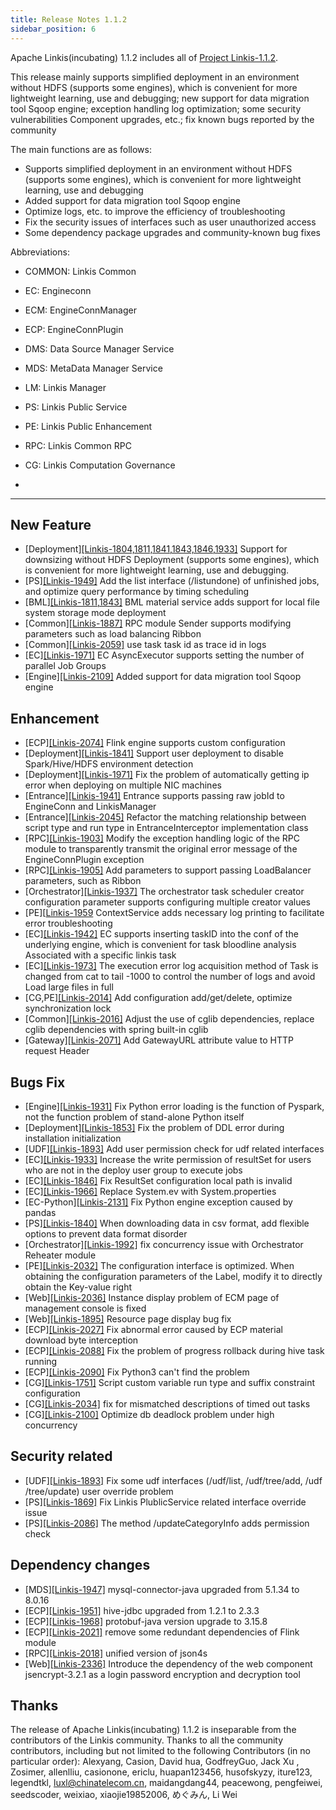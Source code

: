 ```yaml
---
title: Release Notes 1.1.2
sidebar_position: 6
---
```


Apache Linkis(incubating) 1.1.2 includes all of [Project Linkis-1.1.2](https://github.com/apache/incubator-linkis/projects/20).

This release mainly supports simplified deployment in an environment without HDFS (supports some engines), which is convenient for more lightweight learning, use and debugging; new support for data migration tool Sqoop engine; exception handling log optimization; some security vulnerabilities Component upgrades, etc.; fix known bugs reported by the community

The main functions are as follows:

* Supports simplified deployment in an environment without HDFS (supports some engines), which is convenient for more lightweight learning, use and debugging
* Added support for data migration tool Sqoop engine
* Optimize logs, etc. to improve the efficiency of troubleshooting
* Fix the security issues of interfaces such as user unauthorized access
* Some dependency package upgrades and community-known bug fixes

Abbreviations:

- COMMON: Linkis Common
- EC: Engineconn
- ECM: EngineConnManager
- ECP: EngineConnPlugin
- DMS: Data Source Manager Service
- MDS: MetaData Manager Service
- LM: Linkis Manager
- PS: Linkis Public Service
- PE: Linkis Public Enhancement
- RPC: Linkis Common RPC
- CG: Linkis Computation Governance

-

---

## New Feature

* \[Deployment][[Linkis-1804,1811,1841,1843,1846,1933]](https://github.com/apache/incubator-linkis/pull/1804) Support for downsizing without HDFS Deployment (supports some engines), which is convenient for more lightweight learning, use and debugging.
* \[PS][[Linkis-1949]](https://github.com/apache/incubator-linkis/pull/1949) Add the list interface (/listundone) of unfinished jobs, and optimize query performance by timing scheduling
* \[BML][[Linkis-1811,1843]](https://github.com/apache/incubator-linkis/pull/1843) BML material service adds support for local file system storage mode deployment
* \[Common][[Linkis-1887]](https://github.com/apache/incubator-linkis/pull/1887) RPC module Sender supports modifying parameters such as load balancing Ribbon
* \[Common][[Linkis-2059]](https://github.com/apache/incubator-linkis/issues/2059) use task task id as trace id in logs
* \[EC][[Linkis-1971]](https://github.com/apache/incubator-linkis/pull/1971) EC AsyncExecutor supports setting the number of parallel Job Groups
* \[Engine][[Linkis-2109]](https://github.com/apache/incubator-linkis/pull/2109) Added support for data migration tool Sqoop engine

## Enhancement

* \[ECP][[Linkis-2074]](https://github.com/apache/incubator-linkis/issues/2074) Flink engine supports custom configuration
* \[Deployment][[Linkis-1841]](https://github.com/apache/incubator-linkis/pull/1841) Support user deployment to disable Spark/Hive/HDFS environment detection
* \[Deployment][[Linkis-1971]](https://github.com/apache/incubator-linkis/pull/1989) Fix the problem of automatically getting ip error when deploying on multiple NIC machines
* \[Entrance][[Linkis-1941]](https://github.com/apache/incubator-linkis/pull/1941) Entrance supports passing raw jobId to EngineConn and LinkisManager
* \[Entrance][[Linkis-2045]](https://github.com/apache/incubator-linkis/issues/2045) Refactor the matching relationship between script type and run type in EntranceInterceptor implementation class
* \[RPC][[Linkis-1903]](https://github.com/apache/incubator-linkis/pull/1903/files) Modify the exception handling logic of the RPC module to transparently transmit the original error message of the EngineConnPlugin exception
* \[RPC][[Linkis-1905]](https://github.com/apache/incubator-linkis/pull/1905) Add parameters to support passing LoadBalancer parameters, such as Ribbon
* \[Orchestrator][[Linkis-1937]](https://github.com/apache/incubator-linkis/pull/1937) The orchestrator task scheduler creator configuration parameter supports configuring multiple creator values
* \[PE][[Linkis-1959](https://github.com/apache/incubator-linkis/pull/1959) ContextService adds necessary log printing to facilitate error troubleshooting
* \[EC][[Linkis-1942]](https://github.com/apache/incubator-linkis/pull/1942) EC supports inserting taskID into the conf of the underlying engine, which is convenient for task bloodline analysis Associated with a specific linkis task
* \[EC][[Linkis-1973]](https://github.com/apache/incubator-linkis/pull/1973) The execution error log acquisition method of Task is changed from cat to tail -1000 to control the number of logs and avoid Load large files in full
* \[CG,PE][[Linkis-2014]](https://github.com/apache/incubator-linkis/pull/2014) Add configuration add/get/delete, optimize synchronization lock
* \[Common][[Linkis-2016]](https://github.com/apache/incubator-linkis/pull/2016) Adjust the use of cglib dependencies, replace cglib dependencies with spring built-in cglib
* \[Gateway][[Linkis-2071]](https://github.com/apache/incubator-linkis/issues/2071) Add GatewayURL attribute value to HTTP request Header

## Bugs Fix

* \[Engine][[Linkis-1931]](https://github.com/apache/incubator-linkis/pull/1931) Fix Python error loading is the function of Pyspark, not the function problem of stand-alone Python itself
* \[Deployment][[Linkis-1853]](https://github.com/apache/incubator-linkis/pull/1853) Fix the problem of DDL error during installation initialization
* \[UDF][[Linkis-1893]](https://github.com/apache/incubator-linkis/pull/1893) Add user permission check for udf related interfaces
* \[EC][[Linkis-1933]](https://github.com/apache/incubator-linkis/pull/1933) Increase the write permission of resultSet for users who are not in the deploy user group to execute jobs
* \[EC][[Linkis-1846]](https://github.com/apache/incubator-linkis/pull/1846) Fix ResultSet configuration local path is invalid
* \[EC][[Linkis-1966]](https://github.com/apache/incubator-linkis/pull/1966) Replace System.ev with System.properties
* \[EC-Python][[Linkis-2131]](https://github.com/apache/incubator-linkis/pull/2131) Fix Python engine exception caused by pandas
* \[PS][[Linkis-1840]](https://github.com/apache/incubator-linkis/pull/1840) When downloading data in csv format, add flexible options to prevent data format disorder
* \[Orchestrator][[Linkis-1992]](https://github.com/apache/incubator-linkis/pull/1992) fix concurrency issue with Orchestrator Reheater module
* \[PE][[Linkis-2032]](https://github.com/apache/incubator-linkis/pull/2032) The configuration interface is optimized. When obtaining the configuration parameters of the Label, modify it to directly obtain the Key-value right
* \[Web][[Linkis-2036]](https://github.com/apache/incubator-linkis/pull/2036) Instance display problem of ECM page of management console is fixed
* \[Web][[Linkis-1895]](https://github.com/apache/incubator-linkis/pull/1895) Resource page display bug fix
* \[ECP][[Linkis-2027]](https://github.com/apache/incubator-linkis/pull/2027) Fix abnormal error caused by ECP material download byte interception
* \[ECP][[Linkis-2088]](https://github.com/apache/incubator-linkis/pull/2088) Fix the problem of progress rollback during hive task running
* \[ECP][[Linkis-2090]](https://github.com/apache/incubator-linkis/pull/2090) Fix Python3 can't find the problem
* \[CG][[Linkis-1751]](https://github.com/apache/incubator-linkis/pull/1751) Script custom variable run type and suffix constraint configuration
* \[CG][[Linkis-2034]](https://github.com/apache/incubator-linkis/pull/2034) fix for mismatched descriptions of timed out tasks
* \[CG][[Linkis-2100]](https://github.com/apache/incubator-linkis/pull/2100) Optimize db deadlock problem under high concurrency

## Security related

* \[UDF][[Linkis-1893]](https://github.com/apache/incubator-linkis/pull/1893) Fix some udf interfaces (/udf/list, /udf/tree/add, /udf /tree/update) user override problem
* \[PS][[Linkis-1869]](https://github.com/apache/incubator-linkis/pull/1869) Fix Linkis PlublicService related interface override issue
* \[PS][[Linkis-2086]](https://github.com/apache/incubator-linkis/pull/2086) The method /updateCategoryInfo adds permission check

## Dependency changes

* \[MDS][[Linkis-1947]](https://github.com/apache/incubator-linkis/pull/1947) mysql-connector-java upgraded from 5.1.34 to 8.0.16
* \[ECP][[Linkis-1951]](https://github.com/apache/incubator-linkis/pull/1951) hive-jdbc upgraded from 1.2.1 to 2.3.3
* \[ECP][[Linkis-1968]](https://github.com/apache/incubator-linkis/pull/1974) protobuf-java version upgrade to 3.15.8
* \[ECP][[Linkis-2021]](https://github.com/apache/incubator-linkis/pull/2021) remove some redundant dependencies of Flink module
* \[RPC][[Linkis-2018]](https://github.com/apache/incubator-linkis/pull/2018) unified version of json4s
* \[Web][[Linkis-2336]](https://github.com/apache/incubator-linkis/pull/2336) Introduce the dependency of the web component jsencrypt-3.2.1 as a login password encryption and decryption tool

## Thanks

The release of Apache Linkis(incubating) 1.1.2 is inseparable from the contributors of the Linkis community. Thanks to all the community contributors, including but not limited to the following Contributors (in no particular order): Alexyang, Casion, David hua, GodfreyGuo, Jack Xu , Zosimer, allenlliu, casionone, ericlu, huapan123456, husofskyzy, iture123, legendtkl, luxl@chinatelecom.cn, maidangdang44, peacewong, pengfeiwei, seedscoder, weixiao, xiaojie19852006, めぐみん, Li Wei
